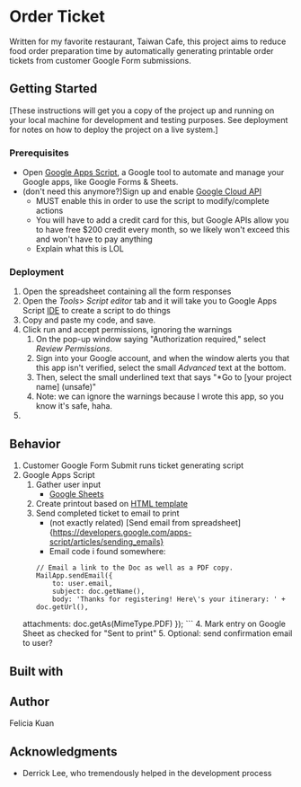 # Order Ticket
Written for my favorite restaurant, Taiwan Cafe, this project aims to reduce food order preparation time by automatically generating printable order tickets from customer Google Form submissions.

## Getting Started
[These instructions will get you a copy of the project up and running on your local machine for development and testing purposes. See deployment for notes on how to deploy the project on a live system.]

### Prerequisites
- Open [Google Apps Script](https://script.google.com), a Google tool to automate and manage your Google apps, like Google Forms & Sheets.
- (don't need this anymore?)Sign up and enable [Google Cloud API](https://cloud.google.com/apis/docs/getting-started#enable_an_api)
    - MUST enable this in order to use the script to modify/complete actions
    - You will have to add a credit card for this, but Google APIs allow you to have free $200 credit every month, so we likely won't exceed this and won't have to pay anything
    - Explain what this is LOL

### Deployment
1. Open the spreadsheet containing all the form responses
2. Open the *Tools*> *Script editor* tab and it will take you to Google Apps Script [IDE](https://www.codecademy.com/articles/what-is-an-ide "What is an IDE?") to create a script to do things
3. Copy and paste my code, and save.
4. Click run and accept permissions, ignoring the warnings
    1. On the pop-up window saying "Authorization required," select *Review Permissions*.
    2. Sign into your Google account, and when the window alerts you that this app isn't verified, select the small *Advanced* text at the bottom.
    3. Then, select the small underlined text that says "*Go to [your project name] (unsafe)"
    4. Note: we can ignore the warnings because I wrote this app, so you know it's safe, haha.
5. 

## Behavior
1. Customer Google Form Submit runs ticket generating script
2. Google Apps Script
    1. Gather user input
        - [Google Sheets](https://developers.google.com/apps-script/guides/sheets#reading_data)
    2. Create printout based on [HTML template](https://developers.google.com/apps-script/guides/html/templates "Google HTML services doc")
    3. Send completed ticket to email to print
        - (not exactly related) [Send email from spreadsheet]{https://developers.google.com/apps-script/articles/sending_emails}
        - Email code i found somewhere:
        ```
        // Email a link to the Doc as well as a PDF copy.
        MailApp.sendEmail({
            to: user.email,
            subject: doc.getName(),
            body: 'Thanks for registering! Here\'s your itinerary: ' + doc.getUrl(),
    attachments: doc.getAs(MimeType.PDF)
  });
        ```
    4. Mark entry on Google Sheet as checked for "Sent to print"
    5. Optional: send confirmation email to user?

## Built with

## Author
Felicia Kuan

## Acknowledgments
- Derrick Lee, who tremendously helped in the development process
